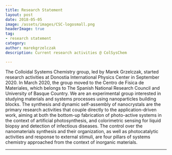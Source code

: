 ```yaml
---
title: Research Statement
layout: post
date: 2018-05-05
image: /assets/images/CSC-logosmall.png
headerImage: true
tag:
- research statement
category:
author: marekgrzelczak
description: Current research activities @ ColSysChem

---
```

<!--![Profile Image]({{ site.url }}/{{ site.picture }})-->

<p>The Colloidal Systems Chemistry group, led by Marek Grzelczak, started research activities at Donostia International Physics Center in September 2020. In March 2020, the group moved to the Centro de Fisica de Materiales, which belongs to The Spanish National Research Council and University of Basque Country. We are an experimental group interested in studying materials and systems processes using nanoparticles building blocks. The synthesis and dynamic self-assembly of nanocrystals are the primary research activities that couple directly to the application-driven work, aiming at both the bottom-up fabrication of photo-active systems in the context of artificial photosynthesis, and colorimetric sensing for liquid biopsy and detection of infectious diseases. The control over the nanomaterials synthesis and their organization, as well as photocatalytic activities and response to external stimuli, are four pillars of systems chemistry approached from the context of inorganic materials.</p>

---
